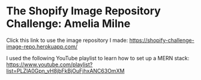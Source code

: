 # The Shopify Image Repository Challenge: Amelia Milne

 Click this link to use the image repository I made: https://shopify-challenge-image-repo.herokuapp.com/

 I used the following YouTube playlist to learn how to set up a MERN stack: https://www.youtube.com/playlist?list=PLZlA0Gpn_vH8jbFkBjOuFjhxANC63OmXM

